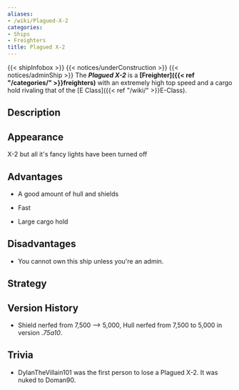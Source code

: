 ```yaml
---
aliases:
- /wiki/Plagued-X-2
categories:
- Ships
- Freighters
title: Plagued X-2
---
```


{{< shipInfobox >}} {{< notices/underConstruction >}} {{< notices/adminShip >}} The **_Plagued X-2_** is a **[Freighter]({{< ref "/categories/" >}}freighters)** with an extremely high top speed and a cargo hold rivaling that of the [E Class]({{< ref "/wiki/" >}}E-Class). 

## Description

## Appearance

X-2 but all it's fancy lights have been turned off

## Advantages

- A good amount of hull and shields

<!-- -->

- Fast

<!-- -->

- Large cargo hold

## Disadvantages

- You cannot own this ship unless you're an admin.

## Strategy

## Version History 

- Shield nerfed from 7,500 --> 5,000, Hull nerfed from 7,500 to 5,000 in version _.75a10_.

## Trivia

- DylanTheVillain101 was the first person to lose a Plagued X-2. It was nuked to Doman90.